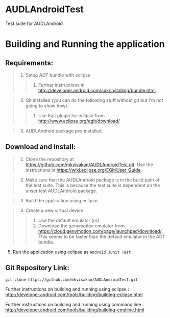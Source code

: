 AUDLAndroidTest
===============

Test suite for AUDLAndroid


Building and Running the application
===================================

Requirements:
-----------------------

>1) Setup ADT bundle with eclipse
>>1) Further instructions in http://developer.android.com/sdk/installing/bundle.html

>2) Git installed (you can do the following stuff without git but I'm not going to show how).
>>1) Use Egit plugin for eclipse from http://www.eclipse.org/egit/download/

>3) AUDLAndroid package pre-installed.

Download and install:
-----------------------

>1) Clone the repository at https://github.com/mkvisakan/AUDLAndroidTest.git. Use the instructions in https://wiki.eclipse.org/EGit/User_Guide.

>2) Make sure that the AUDLAndroid package is in the build path of the test suite. This is because the test suite is dependent on the unser test AUDLAndroid package.

>3) Build the application using eclipse

>4) Create a new virtual device
>>1) Use the default emulator (or)
>>2) Download the genymotion emulator from https://cloud.genymotion.com/page/launchpad/download/. This seems to be faster than the default emulator in the ADT bundle.

5) Run the application using eclipse as `Android JUnit Test`


Git Repository Link:
---------------------
```
git clone https://github.com/mkvisakan/AUDLAndroidTest.git
```


Further instructions on building and running using eclipse : 
http://developer.android.com/tools/building/building-eclipse.html

Further instructions on building and running using command line :
http://developer.android.com/tools/building/building-cmdline.html


